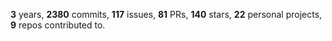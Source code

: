 **3** years, **2380** commits, **117** issues, **81** PRs, **140** stars, **22** personal projects, **9** repos contributed to.
